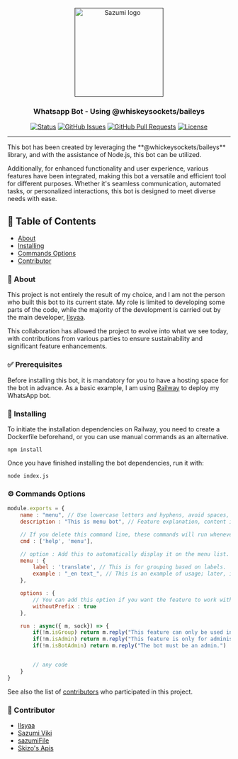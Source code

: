 <p align="center">
  <a href="" rel="noopener">
 <img width=200px height=200px src="http://cdn.sazumi.moe/file/img-131_Ge8McP.jpg" alt="Sazumi logo"></a>
</p>

<h3 align="center">Whatsapp Bot - Using @whiskeysockets/baileys</h3>

<div align="center">

[![Status](https://img.shields.io/badge/status-active-success.svg)]()
[![GitHub Issues](https://img.shields.io/github/issues/kylelobo/The-Documentation-Compendium.svg)](https://github.com/sazumivicky/wbot/issues)
[![GitHub Pull Requests](https://img.shields.io/github/issues-pr/kylelobo/The-Documentation-Compendium.svg)](https://github.com/sazumivicky/wbot/pulls)
[![License](https://img.shields.io/badge/license-MIT-blue.svg)](/LICENSE)

</div>

---

<p>This bot has been created by leveraging the **@whickeysockets/baileys** library, and with the assistance of Node.js, this bot can be utilized.

Additionally, for enhanced functionality and user experience, various features have been integrated, making this bot a versatile and efficient tool for different purposes. Whether it's seamless communication, automated tasks, or personalized interactions, this bot is designed to meet diverse needs with ease.</p>

## 📝 Table of Contents

- [About](#about)
- [Installing](#install)
- [Commands Options](#cmd)
- [Contributor](#contributor)

### 🧐 About <a name = "about"></a>

This project is not entirely the result of my choice, and I am not the person who built this bot to its current state. My role is limited to developing some parts of the code, while the majority of the development is carried out by the main developer, [Ilsyaa](https://github.com/ilsyaa/velixs-bot). 

This collaboration has allowed the project to evolve into what we see today, with contributions from various parties to ensure sustainability and significant feature enhancements.

### ✅ Prerequisites

Before installing this bot, it is mandatory for you to have a hosting space for the bot in advance. As a basic example, I am using [Railway](https://www.railway.app) to deploy my WhatsApp bot.

### 🚀 Installing <a name = "install"></a>

To initiate the installation dependencies on Railway, you need to create a Dockerfile beforehand, or you can use manual commands as an alternative.

```
npm install
```

Once you have finished installing the bot dependencies, run it with:

```
node index.js
```

### ⚙️ Commands Options <a name = "cmd"></a>

```javascript
module.exports = {
    name : "menu", // Use lowercase letters and hyphens, avoid spaces, and ensure uniqueness
    description : "This is menu bot", // Feature explanation, content is free to be filled

    // If you delete this command line, these commands will run whenever there is an incoming message, regardless of its content. You can check in the commands/_ folder for more details.
    cmd : ['help', 'menu'],

    // option : Add this to automatically display it on the menu list.
    menu : {
        label : 'translate', // This is for grouping based on labels.
        example : "_en text_", // This is an example of usage; later, in the menu, it will appear as !help en text.
    },

    options : {
        // You can add this option if you want the feature to work without using a prefix.
        withoutPrefix : true
    },

    run : async({ m, sock}) => {
        if(!m.isGroup) return m.reply("This feature can only be used in groups.")
        if(!m.isAdmin) return m.reply("This feature is only for administrators.")
        if(!m.isBotAdmin) return m.reply("The bot must be an admin.")


        // any code
    }
}
```
See also the list of [contributors](https://github.com/sazumivicky/wbot) who participated in this project.

### 🤝 Contributor <a name = "contributor"></a>

- [Ilsyaa](https://github.com/ilsyaa)
- [Sazumi Viki](https://github.com/sazumivicky)
- [sazumiFile](https://cdn.sazumi.moe)
- [Skizo's Apis](https://skizo.tech)
